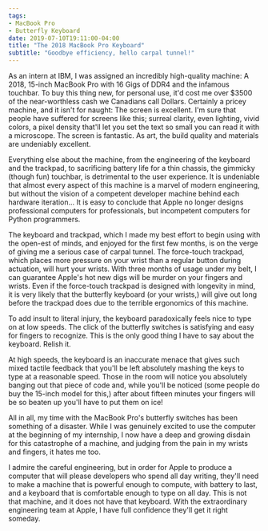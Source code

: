 ```yaml
---
tags:
- MacBook Pro
- Butterfly Keyboard
date: 2019-07-10T19:11:00-04:00
title: "The 2018 MacBook Pro Keyboard"
subtitle: "Goodbye efficiency, hello carpal tunnel!"
---
```


As an intern at IBM, I was assigned an incredibly high-quality machine: A 2018, 15-inch MacBook Pro with 16 Gigs of DDR4 and the infamous touchbar. To buy this thing new, for personal use, it'd cost me over $3500 of the near-worthless cash we Canadians call Dollars. Certainly a pricey machine, and it isn't for naught: The screen is excellent. I'm sure that people have suffered for screens like this; surreal clarity, even lighting, vivid colors, a pixel density that'll let you set the text so small you can read it with a microscope. The screen is fantastic. As art, the build quality and materials are undeniably excellent.

Everything else about the machine, from the engineering of the keyboard and the trackpad, to sacrificing battery life for a thin chassis, the gimmicky (though fun) touchbar, is detrimental to the user experience. It is undeniable that almost every aspect of this machine is a marvel of modern engineering, but without the vision of a competent developer machine behind each hardware iteration... It is easy to conclude that Apple no longer designs professional computers for professionals, but incompetent computers for Python programmers.

The keyboard and trackpad, which I made my best effort to begin using with the open-est of minds, and enjoyed for the first few months, is on the verge of giving me a serious case of carpal tunnel. The force-touch trackpad, which places more pressure on your wrist than a regular button during actuation, will hurt your wrists. With three months of usage under my belt, I can guarantee Apple's hot new digs will be murder on your fingers and wrists. Even if the force-touch trackpad is designed with longevity in mind, it is very likely that the butterfly keyboard (or your wrists,) will give out long before the trackpad does due to the terrible ergonomics of this machine.

To add insult to literal injury, the keyboard paradoxically feels nice to type on at low speeds. The click of the butterfly switches is satisfying and easy for fingers to recognize. This is the only good thing I have to say about the keyboard. Relish it.

At high speeds, the keyboard is an inaccurate menace that gives such mixed tactile feedback that you'll be left absolutely mashing the keys to type at a reasonable speed. Those in the room will notice you absolutely banging out that piece of code and, while you'll be noticed (some people do buy the 15-inch model for this,) after about fifteen minutes your fingers will be so beaten up you'll have to put them on ice!

All in all, my time with the MacBook Pro's butterfly switches has been something of a disaster. While I was genuinely excited to use the computer at the beginning of my internship, I now have a deep and growing disdain for this catastrophe of a machine, and judging from the pain in my wrists and fingers, it hates me too.

I admire the careful engineering, but in order for Apple to produce a computer that will please developers who spend all day writing, they'll need to make a machine that is powerful enough to compute, with battery to last, and a keyboard that is comfortable enough to type on all day. This is not that machine, and it does not have that keyboard. With the extraordinary engineering team at Apple, I have full confidence they'll get it right someday.

